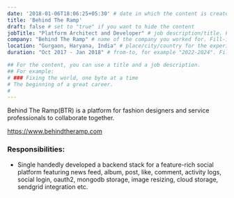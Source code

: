 ```yaml
---
date: '2018-01-06T18:06:25+05:30' # date in which the content is created - defaults to "today"
title: 'Behind The Ramp'
draft: false # set to "true" if you want to hide the content 
jobTitle: "Platform Architect and Developer" # job description/title. Fill-in
company: "Behind The Ramp" # name of the company you worked for. Fill-in
location: "Gurgaon, Haryana, India" # place/city/country for the experience. Fill-in.
duration: "Oct 2017 - Jan 2018" # from-to, for example "2022-2024". Fill-in.

## For the content, you can use a title and a job description.
## For example:
# ### Fixing the world, one byte at a time
# The beginning of a great career. 
# 
---
```

Behind The Ramp(BTR) is a platform for fashion designers and service professionals to collaborate together.

https://www.behindtheramp.com

### Responsibilities:
* Single handedly developed a backend stack for a feature-rich social platform featuring news feed, album, post, like, comment, activity logs, social login, oauth2, mongodb storage, image resizing, cloud storage, sendgrid integration etc.